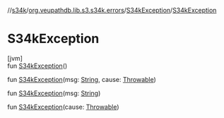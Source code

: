 //[s34k](../../../index.md)/[org.veupathdb.lib.s3.s34k.errors](../index.md)/[S34kException](index.md)/[S34kException](-s34k-exception.md)

# S34kException

[jvm]\
fun [S34kException](-s34k-exception.md)()

fun [S34kException](-s34k-exception.md)(msg: [String](https://kotlinlang.org/api/latest/jvm/stdlib/kotlin/-string/index.html), cause: [Throwable](https://kotlinlang.org/api/latest/jvm/stdlib/kotlin/-throwable/index.html))

fun [S34kException](-s34k-exception.md)(msg: [String](https://kotlinlang.org/api/latest/jvm/stdlib/kotlin/-string/index.html))

fun [S34kException](-s34k-exception.md)(cause: [Throwable](https://kotlinlang.org/api/latest/jvm/stdlib/kotlin/-throwable/index.html))
